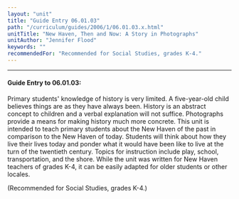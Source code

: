 ```yaml
---
layout: "unit"
title: "Guide Entry 06.01.03"
path: "/curriculum/guides/2006/1/06.01.03.x.html"
unitTitle: "New Haven, Then and Now: A Story in Photographs"
unitAuthor: "Jennifer Flood"
keywords: ""
recommendedFor: "Recommended for Social Studies, grades K-4."
---
```

<body>
<hr/>
<h4>
Guide Entry to 06.01.03:
</h4>
<p>
Primary students' knowledge of history is very limited. A five-year-old child believes things are as they have always been. History is an abstract concept to children and a verbal explanation will not suffice. Photographs provide a means for making history much more concrete. This unit is intended to teach primary students about the New Haven of the past in comparison to the New Haven of today. Students will think about how they live their lives today and ponder what it would have been like to live at the turn of the twentieth century. Topics for instruction include play, school, transportation, and the shore. While the unit was written for New Haven teachers of grades K-4, it can be easily adapted for older students or other locales.
</p>
<p>
(Recommended for Social Studies, grades K-4.)
</p>
</body>
